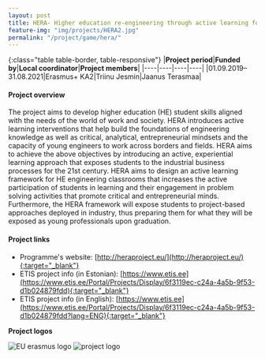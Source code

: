 ```yaml
---
layout: post
title: HERA- Higher education re-engineering through active learning for growth  
feature-img: "img/projects/HERA2.jpg"
permalink: "/project/game/hera/"
---
```


{:class="table table-border, table-responsive"}
|**Project period**|**Funded by**|**Local coordinator**|**Project members**|
|----|----|----|----|
|01.09.2019–31.08.2021|Erasmus+ KA2|Triinu Jesmin|Jaanus Terasmaa|

#### Project overview
The project aims to develop higher education (HE) student skills aligned with the needs of the world of work and society. HERA introduces active learning interventions that help build the foundations of engineering knowledge as well as critical, analytical, entrepreneurial mindsets and the capacity of young engineers to work across borders and fields.
HERA aims to achieve the above objectives by introducing an active, experiential learning approach that exposes students to the industrial business processes for the 21st century. HERA aims to design an active learning framework for HE engineering classrooms that increases the
active participation of students in learning and their engagement in problem solving activities that promote critical and entrepreneurial minds. Furthermore, the HERA framework will expose students to project-based approaches deployed in industry, thus preparing them for what they will be exposed as young professionals upon graduation. 
  

#### Project links

- Programme's website: [http://heraproject.eu/](http://heraproject.eu/){:target="_blank"}
- ETIS project info (in Estonian): [https://www.etis.ee](https://www.etis.ee/Portal/Projects/Display/6f3119ec-c24a-4a5b-9f53-d1b024879fdd){:target="_blank"} 
- ETIS project info (in English): [https://www.etis.ee](https://www.etis.ee/Portal/Projects/Display/6f3119ec-c24a-4a5b-9f53-d1b024879fdd?lang=ENG){:target="_blank"} 

**Project logos**
<div> 
    <img class="img-fluid-innews" src="{{ '/img/financier_logos/erasmus_K2.jpg' | prepend: site.baseurl }}" alt="EU erasmus logo">
    <img class="img-fluid-innews" src="{{ '/img/project_logos/HERA.jpg' | prepend: site.baseurl }}" alt="project logo">
</div>